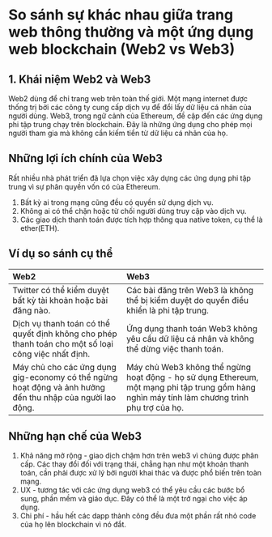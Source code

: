 # So sánh sự khác nhau giữa trang web thông thường và một ứng dụng web blockchain (Web2 vs Web3)
## 1. Khái niệm Web2 và Web3

Web2 dùng để chỉ trang web trên toàn thế giới. Một mạng internet được thống trị bởi các công ty cung cấp dịch vụ để đổi lấy dữ liệu cá nhân của người dùng. Web3, trong ngữ cảnh của Ethereum, đề cập đến các ứng dụng phi tập trung chạy trên blockchain. Đây là những ứng dụng cho phép mọi người tham gia mà không cần kiếm tiền từ dữ liệu cá nhân của họ.

## Những lợi ích chính của Web3
Rất nhiều nhà phát triển đã lựa chọn việc xây dựng các ứng dụng phi tập trung vì sự phân quyền vốn có của Ethereum.
1. Bất kỳ ai trong mạng cũng đều có quyền sử dụng dịch vụ.
2. Không ai có thể chặn hoặc từ chối người dùng truy cập vào dịch vụ.
3. Các giao dịch thanh toán được tích hợp thông qua native token, cụ thể là ether(ETH).

## Ví dụ so sánh cụ thể
| Web2                              | Web3                             |
| :-------------------------------- | :------------------------------- |
| Twitter có thể kiểm duyệt bất kỳ tài khoản hoặc bài đăng nào. | Các bài đăng trên Web3 là không thể bị kiểm duyệt do quyền điều khiển là phi tập trung. |
| Dịch vụ thanh toán có thể quyết định không cho phép thanh toán cho một số loại công việc nhất định. | Ứng dụng thanh toán Web3 không yêu cầu dữ liệu cá nhân và không thể dừng việc thanh toán. |
| Máy chủ cho các ứng dụng gig-economy có thể ngừng hoạt động và ảnh hưởng đến thu nhập của người lao động. | Máy chủ Web3 không thể ngừng hoạt động - họ sử dụng Ethereum, một mạng phi tập trung gồm hàng nghìn máy tính làm chương trình phụ trợ của họ. |

## Những hạn chế của Web3
1. Khả năng mở rộng - giao dịch chậm hơn trên web3 vì chúng được phân cấp. Các thay đổi đối với trạng thái, chẳng hạn như một khoản thanh toán, cần phải được xử lý bởi người khai thác và được phổ biến trên toàn mạng.
2. UX - tương tác với các ứng dụng web3 có thể yêu cầu các bước bổ sung, phần mềm và giáo dục. Đây có thể là một trở ngại cho việc áp dụng.
3. Chi phí - hầu hết các dapp thành công đều đưa một phần rất nhỏ code của họ lên blockchain vì nó đắt.
